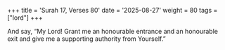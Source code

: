+++
title = 'Surah 17, Verses 80'
date = '2025-08-27'
weight = 80
tags = ["lord"]
+++

And say, “My Lord! Grant me an honourable entrance and an honourable exit and give me a supporting authority from Yourself.”